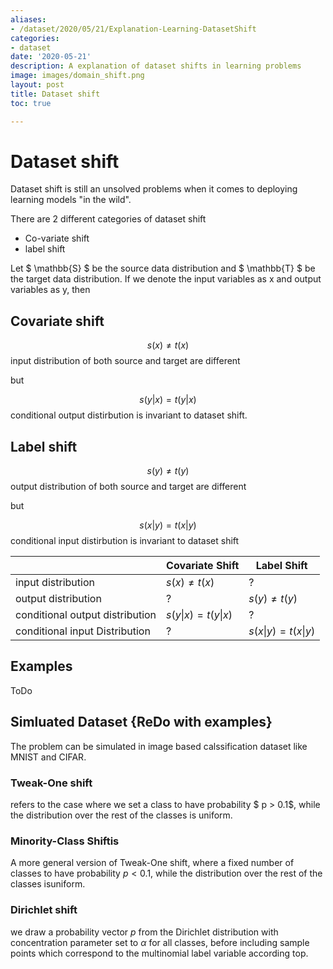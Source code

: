 ```yaml
---
aliases:
- /dataset/2020/05/21/Explanation-Learning-DatasetShift
categories:
- dataset
date: '2020-05-21'
description: A explanation of dataset shifts in learning problems
image: images/domain_shift.png
layout: post
title: Dataset shift
toc: true

---
```


# Dataset shift

Dataset shift is still an unsolved problems when it comes to deploying learning models "in the wild".

There are 2 different categories of dataset shift
* Co-variate shift
* label shift

Let $ \mathbb{S} $ be the source data distribution and $ \mathbb{T} $ be the target data distribution.
If we denote the input variables as x and output variables as y, then 

## Covariate shift
$$ s(x) \neq t(x) $$
input distribution of both source and target are different

but

$$ s(y|x) = t(y|x) $$
conditional output distirbution is invariant to dataset shift.

## Label shift
$$ s(y) \neq t(y) $$
output distribution of both source and target are different

but 

$$ s(x|y) = t(x|y) $$
conditional input distirbution is invariant to dataset shift



|  | Covariate Shift | Label Shift |
|-|-|-|
| input distribution | $s(x) \neq t(x)$ | $?$ |
| output distribution | $?$ | $s(y) \neq t(y)$ |
| conditional output distribution | $s(y\vert x) = t(y \vert x)$ | $?$ | 
| conditional input Distribution | $?$ | ${s(x \vert y) = t(x \vert y)}$ |

## Examples 
ToDo

## Simluated Dataset {ReDo with examples}
The problem can be simulated in image based calssification dataset like MNIST and CIFAR.

### Tweak-One shift
refers to the case where we set a class to have probability $ p > 0.1$, while the distribution
over the rest of the classes is uniform. 
### Minority-Class Shiftis 
A more general version of Tweak-One shift, where a fixed number of classes to have probability
$p < 0.1$, while the distribution over the rest of the classes isuniform. 
### Dirichlet shift
we draw a probability vector $p$ from the Dirichlet distribution with concentration parameter
set to $\alpha$ for all classes, before including sample points which correspond to the multinomial
label variable according top. 

